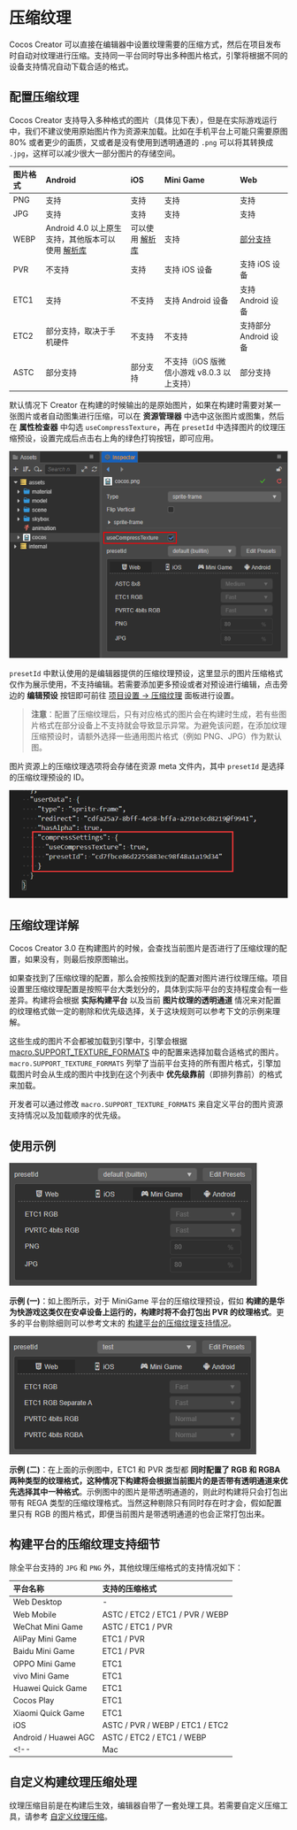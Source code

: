 # 压缩纹理

Cocos Creator 可以直接在编辑器中设置纹理需要的压缩方式，然后在项目发布时自动对纹理进行压缩。支持同一平台同时导出多种图片格式，引擎将根据不同的设备支持情况自动下载合适的格式。

## 配置压缩纹理

Cocos Creator 支持导入多种格式的图片（具体见下表），但是在实际游戏运行中，我们不建议使用原始图片作为资源来加载。比如在手机平台上可能只需要原图 80% 或者更少的画质，又或者是没有使用到透明通道的 `.png` 可以将其转换成 `.jpg`，这样可以减少很大一部分图片的存储空间。

| 图片格式 | Android | iOS | Mini Game | Web  |
| :------ | :------ | :------ | :----- | :------ |
| PNG | 支持 | 支持   | 支持 | 支持 |
| JPG | 支持 | 支持 | 支持 | 支持 |
| WEBP | Android 4.0 以上原生支持，其他版本可以使用 [解析库](https://github.com/alexey-pelykh/webp-android-backport) | 可以使用 [解析库](https://github.com/carsonmcdonald/WebP-iOS-example) | 支持 | [部分支持](https://caniuse.com/#feat=webp) |
| PVR | 不支持 | 支持 | 支持 iOS 设备 | 支持 iOS 设备 |
| ETC1 | 支持 | 不支持 | 支持 Android 设备 | 支持 Android 设备 |
| ETC2 | 部分支持，取决于手机硬件 | 不支持 | 不支持 | 支持部分 Android 设备 |
| ASTC | 部分支持  | 部分支持 | 不支持（iOS 版微信小游戏 v8.0.3 以上支持） | 部分支持 |

默认情况下 Creator 在构建的时候输出的是原始图片，如果在构建时需要对某一张图片或者自动图集进行压缩，可以在 **资源管理器** 中选中这张图片或图集，然后在 **属性检查器** 中勾选 `useCompressTexture`，再在 `presetId` 中选择图片的纹理压缩预设，设置完成后点击右上角的绿色打钩按钮，即可应用。

![compress-texture](compress-texture/compress-texture.png)

`presetId` 中默认使用的是编辑器提供的压缩纹理预设，这里显示的图片压缩格式仅作为展示使用，不支持编辑。若需要添加更多预设或者对预设进行编辑，点击旁边的 **编辑预设** 按钮即可前往 [项目设置 -> 压缩纹理](../editor/project/index.md) 面板进行设置。

> **注意**：配置了压缩纹理后，只有对应格式的图片会在构建时生成，若有些图片格式在部分设备上不支持就会导致显示异常。为避免该问题，在添加纹理压缩预设时，请额外选择一些通用图片格式（例如 PNG、JPG）作为默认图。

图片资源上的压缩纹理选项将会存储在资源 meta 文件内，其中 `presetId` 是选择的压缩纹理预设的 ID。

![meta](compress-texture/meta.png)

## 压缩纹理详解

Cocos Creator 3.0 在构建图片的时候，会查找当前图片是否进行了压缩纹理的配置，如果没有，则最后按原图输出。

如果查找到了压缩纹理的配置，那么会按照找到的配置对图片进行纹理压缩。项目设置里压缩纹理配置是按照平台大类划分的，具体到实际平台的支持程度会有一些差异。构建将会根据 **实际构建平台** 以及当前 **图片纹理的透明通道** 情况来对配置的纹理格式做一定的剔除和优先级选择，关于这块规则可以参考下文的示例来理解。

这些生成的图片不会都被加载到引擎中，引擎会根据 [macro.SUPPORT_TEXTURE_FORMATS](%__APIDOC__%/zh/interface/Macro?id=SUPPORT_TEXTURE_FORMATS) 中的配置来选择加载合适格式的图片。`macro.SUPPORT_TEXTURE_FORMATS` 列举了当前平台支持的所有图片格式，引擎加载图片时会从生成的图片中找到在这个列表中 **优先级靠前**（即排列靠前）的格式来加载。

开发者可以通过修改 `macro.SUPPORT_TEXTURE_FORMATS` 来自定义平台的图片资源支持情况以及加载顺序的优先级。

## 使用示例

![1](compress-texture/compress-1.png)

**示例 (一)**：如上图所示，对于 MiniGame 平台的压缩纹理预设，假如 **构建的是华为快游戏这类仅在安卓设备上运行的，构建时将不会打包出 PVR 的纹理格式**。更多的平台剔除细则可以参考文末的 [构建平台的压缩纹理支持情况](##构建平台的压缩纹理支持情况)。

![2](compress-texture/compress-2.png)

**示例 (二)**：在上面的示例图中，ETC1 和 PVR 类型都 **同时配置了 RGB 和 RGBA 两种类型的纹理格式，这种情况下构建将会根据当前图片的是否带有透明通道来优先选择其中一种格式**。示例图中的图片是带透明通道的，则此时构建将只会打包出带有 REGA 类型的压缩纹理格式。当然这种剔除只有同时存在时才会，假如配置里只有 RGB 的图片格式，即便当前图片是带透明通道的也会正常打包出来。

## 构建平台的压缩纹理支持细节

除全平台支持的 `JPG` 和 `PNG` 外，其他纹理压缩格式的支持情况如下：

| 平台名称          | 支持的压缩格式 |
| :---------------- | :------------------- |
| Web Desktop       | - |
| Web Mobile        | ASTC / ETC2 / ETC1 / PVR / WEBP |
| WeChat Mini Game  | ASTC / ETC1 / PVR           |
| AliPay Mini Game  | ETC1 / PVR           |
| Baidu Mini Game   | ETC1 / PVR           |
| OPPO Mini Game    | ETC1                 |
| vivo Mini Game    | ETC1                 |
| Huawei Quick Game | ETC1                 |
| Cocos Play        | ETC1                 |
| Xiaomi Quick Game | ETC1                 |
| iOS               | ASTC / PVR / WEBP / ETC1 / ETC2  |
| Android / Huawei AGC | ASTC / ETC2 / ETC1 / WEBP |
<!-- | Mac               | ASTC / PVR           | -->

## 自定义构建纹理压缩处理

纹理压缩目前是在构建后生效，编辑器自带了一套处理工具。若需要自定义压缩工具，请参考 [自定义纹理压缩](../editor/publish/custom-build-plugin.md#%E8%87%AA%E5%AE%9A%E4%B9%89%E7%BA%B9%E7%90%86%E5%8E%8B%E7%BC%A9%E5%A4%84%E7%90%86)。
